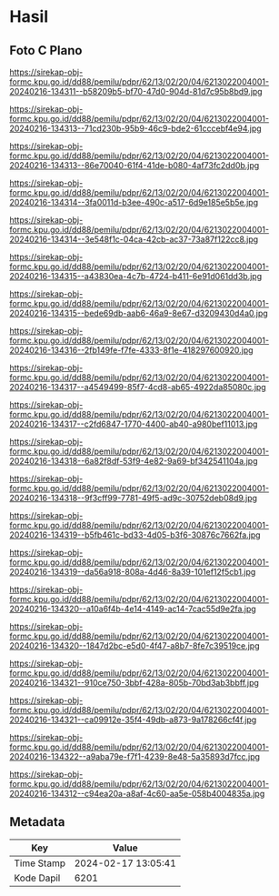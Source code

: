 # Hasil

## Foto C Plano

https://sirekap-obj-formc.kpu.go.id/dd88/pemilu/pdpr/62/13/02/20/04/6213022004001-20240216-134311--b58209b5-bf70-47d0-904d-81d7c95b8bd9.jpg

https://sirekap-obj-formc.kpu.go.id/dd88/pemilu/pdpr/62/13/02/20/04/6213022004001-20240216-134313--71cd230b-95b9-46c9-bde2-61cccebf4e94.jpg

https://sirekap-obj-formc.kpu.go.id/dd88/pemilu/pdpr/62/13/02/20/04/6213022004001-20240216-134313--86e70040-61f4-41de-b080-4af73fc2dd0b.jpg

https://sirekap-obj-formc.kpu.go.id/dd88/pemilu/pdpr/62/13/02/20/04/6213022004001-20240216-134314--3fa0011d-b3ee-490c-a517-6d9e185e5b5e.jpg

https://sirekap-obj-formc.kpu.go.id/dd88/pemilu/pdpr/62/13/02/20/04/6213022004001-20240216-134314--3e548f1c-04ca-42cb-ac37-73a87f122cc8.jpg

https://sirekap-obj-formc.kpu.go.id/dd88/pemilu/pdpr/62/13/02/20/04/6213022004001-20240216-134315--a43830ea-4c7b-4724-b411-6e91d061dd3b.jpg

https://sirekap-obj-formc.kpu.go.id/dd88/pemilu/pdpr/62/13/02/20/04/6213022004001-20240216-134315--bede69db-aab6-46a9-8e67-d3209430d4a0.jpg

https://sirekap-obj-formc.kpu.go.id/dd88/pemilu/pdpr/62/13/02/20/04/6213022004001-20240216-134316--2fb149fe-f7fe-4333-8f1e-418297600920.jpg

https://sirekap-obj-formc.kpu.go.id/dd88/pemilu/pdpr/62/13/02/20/04/6213022004001-20240216-134317--a4549499-85f7-4cd8-ab65-4922da85080c.jpg

https://sirekap-obj-formc.kpu.go.id/dd88/pemilu/pdpr/62/13/02/20/04/6213022004001-20240216-134317--c2fd6847-1770-4400-ab40-a980bef11013.jpg

https://sirekap-obj-formc.kpu.go.id/dd88/pemilu/pdpr/62/13/02/20/04/6213022004001-20240216-134318--6a82f8df-53f9-4e82-9a69-bf342541104a.jpg

https://sirekap-obj-formc.kpu.go.id/dd88/pemilu/pdpr/62/13/02/20/04/6213022004001-20240216-134318--9f3cff99-7781-49f5-ad9c-30752deb08d9.jpg

https://sirekap-obj-formc.kpu.go.id/dd88/pemilu/pdpr/62/13/02/20/04/6213022004001-20240216-134319--b5fb461c-bd33-4d05-b3f6-30876c7662fa.jpg

https://sirekap-obj-formc.kpu.go.id/dd88/pemilu/pdpr/62/13/02/20/04/6213022004001-20240216-134319--da56a918-808a-4d46-8a39-101ef12f5cb1.jpg

https://sirekap-obj-formc.kpu.go.id/dd88/pemilu/pdpr/62/13/02/20/04/6213022004001-20240216-134320--a10a6f4b-4e14-4149-ac14-7cac55d9e2fa.jpg

https://sirekap-obj-formc.kpu.go.id/dd88/pemilu/pdpr/62/13/02/20/04/6213022004001-20240216-134320--1847d2bc-e5d0-4f47-a8b7-8fe7c39519ce.jpg

https://sirekap-obj-formc.kpu.go.id/dd88/pemilu/pdpr/62/13/02/20/04/6213022004001-20240216-134321--910ce750-3bbf-428a-805b-70bd3ab3bbff.jpg

https://sirekap-obj-formc.kpu.go.id/dd88/pemilu/pdpr/62/13/02/20/04/6213022004001-20240216-134321--ca09912e-35f4-49db-a873-9a178266cf4f.jpg

https://sirekap-obj-formc.kpu.go.id/dd88/pemilu/pdpr/62/13/02/20/04/6213022004001-20240216-134322--a9aba79e-f7f1-4239-8e48-5a35893d7fcc.jpg

https://sirekap-obj-formc.kpu.go.id/dd88/pemilu/pdpr/62/13/02/20/04/6213022004001-20240216-134312--c94ea20a-a8af-4c60-aa5e-058b4004835a.jpg


## Metadata

| Key        | Value               |
| ---------- | ------------------- |
| Time Stamp | 2024-02-17 13:05:41 |
| Kode Dapil | 6201                |



